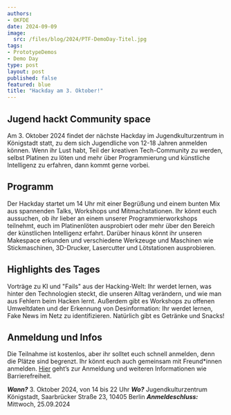 ```yaml
---
authors:
- OKFDE
date: 2024-09-09
image: 
  src: /files/blog/2024/PTF-DemoDay-Titel.jpg
tags:
- PrototypeDemos
- Demo Day
type: post
layout: post
published: false
featured: blue
title: "Hackday am 3. Oktober!"
---
```


## Jugend hackt Community space

Am 3. Oktober 2024 findet der nächste Hackday im Jugendkulturzentrum in Königstadt statt, zu dem sich Jugendliche von 12-18 Jahren anmelden können. Wenn ihr Lust habt, Teil der kreativen Tech-Community zu werden, selbst Platinen zu löten und mehr über Programmierung und künstliche Intelligenz zu erfahren, dann kommt gerne vorbei.

## Programm

Der Hackday startet um 14 Uhr mit einer Begrüßung und einem bunten Mix aus spannenden Talks, Workshops und Mitmachstationen. Ihr könnt euch aussuchen, ob ihr lieber an einem unserer Programmierworkshops teilnehmt, euch im Platinenlöten ausprobiert oder mehr über den Bereich der künstlichen Intelligenz erfahrt. Darüber hinaus könnt ihr unseren Makespace erkunden und verschiedene Werkzeuge und Maschinen wie Stickmaschinen, 3D-Drucker, Lasercutter und Lötstationen ausprobieren.

## Highlights des Tages

Vorträge zu KI und "Fails" aus der Hacking-Welt: Ihr werdet lernen, was hinter den Technologien steckt, die unseren Alltag verändern, und wie man aus Fehlern beim Hacken lernt. Außerdem gibt es Workshops zu offenen Umweltdaten und der Erkennung von Desinformation: Ihr werdet lernen, Fake News im Netz zu identifizieren. Natürlich gibt es Getränke und Snacks!

##  Anmeldung und Infos

Die Teilnahme ist kostenlos, aber ihr solltet euch schnell anmelden, denn die Plätze sind begrenzt. Ihr könnt euch auch gemeinsam mit Freund*innen anmelden. [Hier]([www.jugendhackt.org/hackday) geht’s zur Anmeldung und weiteren Informationen wie Barrierefreiheit.

***Wann?*** 3. Oktober 2024, von 14 bis 22 Uhr
***Wo?*** Jugendkulturzentrum Königstadt, Saarbrücker Straße 23, 10405 Berlin
***Anmeldeschluss:*** Mittwoch, 25.09.2024
